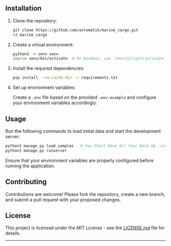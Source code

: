 ## Installation

1. Clone the repository:

   ```bash
   git clone https://github.com/avtomatik/marine_cargo.git
   cd marine_cargo
   ```

2. Create a virtual environment:

   ```bash
   python3 -m venv venv
   source venv/bin/activate  # On Windows, use `venv\Scripts\activate`
   ```

3. Install the required dependencies:

   ```bash
   pip install --no-cache-dir -r requirements.txt
   ```

4. Set up environment variables:

   Create a `.env` file based on the provided `.env.example` and configure your environment variables accordingly.

## Usage

Run the following commands to load initial data and start the development server:

```bash
python3 manage.py load_samples   # You Shall Have All Your Back-Up .csv's
python3 manage.py runserver
```

Ensure that your environment variables are properly configured before running the application.

## Contributing

Contributions are welcome! Please fork the repository, create a new branch, and submit a pull request with your proposed changes.

## License

This project is licensed under the MIT License - see the [LICENSE.md](LICENSE.md) file for details.

---
